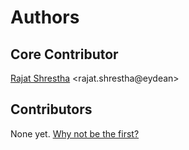 # Authors

## Core Contributor

[Rajat Shrestha](https://github.com/shrestharajat) &lt;rajat.shrestha@eydean&gt;

## Contributors

None yet. [Why not be the first?](CONTRIBUTING.md)
